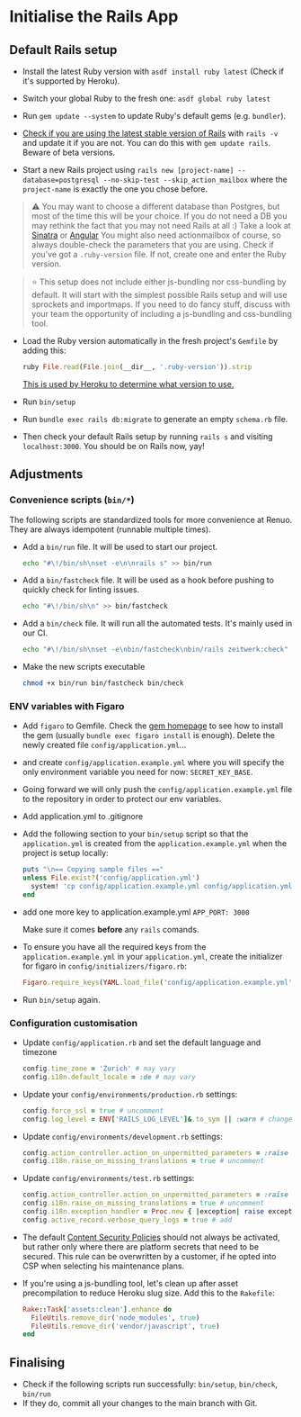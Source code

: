 # Initialise the Rails App

## Default Rails setup

* Install the latest Ruby version with `asdf install ruby latest` (Check if it's supported by Heroku).

* Switch your global Ruby to the fresh one: `asdf global ruby latest`

* Run `gem update --system` to update Ruby's default gems (e.g. `bundler`).

* [Check if you are using the latest stable version of Rails](http://rubyonrails.org/) with `rails -v` and update it if you are not.
You can do this with `gem update rails`. Beware of beta versions.

* Start a new Rails project using `rails new [project-name] --database=postgresql --no-skip-test --skip_action_mailbox` where the `project-name` is exactly the one you chose before.

> ⚠️ You may want to choose a different database than Postgres, but most of the time this will be your choice.
> If you do not need a DB you may rethink the fact that you may not need Rails at all :) Take a look at [Sinatra](http://www.sinatrarb.com/) or [Angular](https://angular.io/)
> You might also need actionmailbox of course, so always double-check the parameters that you are using.
> Check if you've got a `.ruby-version` file. If not, create one and enter the Ruby version.

> ⭐️ This setup does not include either js-bundling nor css-bundling by default. It will start with the simplest possible Rails setup and will use sprockets and importmaps.
> If you need to do fancy stuff, discuss with your team the opportunity of including a js-bundling and css-bundling tool.

* Load the Ruby version automatically in the fresh project's `Gemfile` by adding this:

  ```rb
  ruby File.read(File.join(__dir__, '.ruby-version')).strip
  ```

  [This is used by Heroku to determine what version to use.](https://devcenter.heroku.com/articles/ruby-versions)

* Run `bin/setup`

* Run `bundle exec rails db:migrate` to generate an empty `schema.rb` file.

* Then check your default Rails setup by running `rails s` and visiting `localhost:3000`.
  You should be on Rails now, yay!

## Adjustments

### Convenience scripts (`bin/*`)

The following scripts are standardized tools for more convenience at Renuo.
They are always idempotent (runnable multiple times).

* Add a `bin/run` file. It will be used to start our project.

  ```sh
  echo "#\!/bin/sh\nset -e\n\nrails s" >> bin/run
  ```

* Add a `bin/fastcheck` file. It will be used as a hook before pushing to quickly check for linting issues.

  ```sh
  echo "#\!/bin/sh\n" >> bin/fastcheck
  ```

* Add a `bin/check` file. It will run all the automated tests. It's mainly used in our CI.

  ```sh
  echo "#\!/bin/sh\nset -e\nbin/fastcheck\nbin/rails zeitwerk:check" > bin/check
  ```

* Make the new scripts executable

  ```sh
  chmod +x bin/run bin/fastcheck bin/check
  ```

### ENV variables with Figaro

* Add `figaro` to Gemfile. Check the [gem homepage](https://github.com/laserlemon/figaro) to see how to install the gem
(usually `bundle exec figaro install` is enough). Delete the newly created file `config/application.yml`...
* and create `config/application.example.yml` where you will specify the only environment variable you need for now:
  `SECRET_KEY_BASE`.
* Going forward we will only push the `config/application.example.yml` file to the repository in order to protect our env variables.
* Add application.yml to .gitignore
* Add the following section to your `bin/setup` script so that the `application.yml` is created from the `application.example.yml` when the project is setup locally:

  ```ruby
  puts "\n== Copying sample files =="
  unless File.exist?('config/application.yml')
    system! 'cp config/application.example.yml config/application.yml'
  end
  ```


* add one more key to application.example.yml `APP_PORT: 3000`

  Make sure it comes **before** any `rails` comands.
* To ensure you have all the required keys from the `application.example.yml` in your `application.yml`,
create the initializer for figaro in `config/initializers/figaro.rb`:

  ```ruby
  Figaro.require_keys(YAML.load_file('config/application.example.yml').keys - %w[test production development])
  ```

* Run `bin/setup` again.

### Configuration customisation

* Update `config/application.rb` and set the default language and timezone

  ```ruby
  config.time_zone = 'Zurich' # may vary
  config.i18n.default_locale = :de # may vary
  ```

* Update your `config/environments/production.rb` settings:

  ```ruby
  config.force_ssl = true # uncomment
  config.log_level = ENV['RAILS_LOG_LEVEL']&.to_sym || :warn # change
  ```

* Update `config/environments/development.rb` settings:

  ```ruby
  config.action_controller.action_on_unpermitted_parameters = :raise
  config.i18n.raise_on_missing_translations = true # uncomment
  ```

* Update `config/environments/test.rb` settings:

  ```ruby
  config.action_controller.action_on_unpermitted_parameters = :raise
  config.i18n.raise_on_missing_translations = true # uncomment
  config.i18n.exception_handler = Proc.new { |exception| raise exception.to_exception } # add
  config.active_record.verbose_query_logs = true # add
  ```

* The default [Content Security Policies](https://github.com/renuo/applications-setup-guide/blob/master/ruby_on_rails/content_security_policy.md) should not always be activated, but rather only where there are platform secrets that need to be secured. This rule can be overwritten by a customer, if he opted into CSP when selecting his maintenance plans.

* If you're using a js-bundling tool, let's clean up after asset precompilation
  to reduce Heroku slug size. Add this to the `Rakefile`:

  ```ruby
  Rake::Task['assets:clean'].enhance do
    FileUtils.remove_dir('node_modules', true)
    FileUtils.remove_dir('vendor/javascript', true)
  end
  ```

## Finalising

* Check if the following scripts run successfully: `bin/setup`, `bin/check`, `bin/run`
* If they do, commit all your changes to the main branch with Git.
